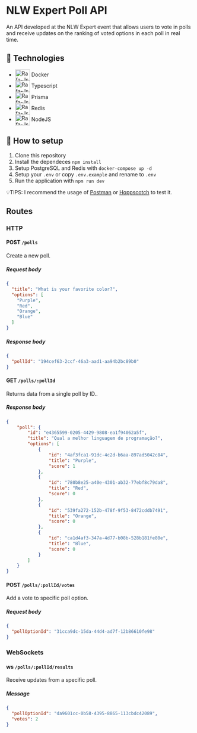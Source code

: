 # NLW Expert Poll API

An API developed at the NLW Expert event that allows users to vote in polls and receive updates on the ranking of voted options in each poll in real time.

## 🚀 Technologies

<ul>
<li><img align="center" alt="Rafa-Js" height="30" width="40" src="https://cdn.jsdelivr.net/gh/devicons/devicon@latest/icons/docker/docker-plain-wordmark.svg"> Docker</li>
<li><img align="center" alt="Rafa-Js" height="30" width="40" src="https://cdn.jsdelivr.net/gh/devicons/devicon@latest/icons/typescript/typescript-original.svg"> Typescript</li>
<li><img align="center" alt="Rafa-Js" height="30" width="40" src="https://cdn.jsdelivr.net/gh/devicons/devicon@latest/icons/prisma/prisma-original.svg"> Prisma</li>
<li><img align="center" alt="Rafa-Js" height="30" width="40" src="https://cdn.jsdelivr.net/gh/devicons/devicon@latest/icons/redis/redis-original.svg"> Redis</li>
<li><img align="center" alt="Rafa-Js" height="30" width="40" src="https://cdn.jsdelivr.net/gh/devicons/devicon@latest/icons/nodejs/nodejs-original.svg"> NodeJS</li>
</ul>

## 🔨 How to setup


1. Clone this repository
2. Install the dependeces `npm install`
3. Setup PostgreSQL and Redis with `docker-compose up -d`
4. Setup your `.env` or copy `.env.example` and rename to `.env`
5. Run the application with `npm run dev`

💡TIPS: I recommend the usage of <a href="https://www.postman.com">Postman</a> or <a href="https://hoppscotch.io">Hoppscotch</a> to test it.

## Routes

### HTTP

#### POST `/polls`

Create a new poll.

##### Request body

```json
{
  "title": "What is your favorite color?",
  "options": [
    "Purple",
    "Red",
    "Orange",
    "Blue"
  ]
}
```

##### Response body

```json
{
  "pollId": "194cef63-2ccf-46a3-aad1-aa94b2bc89b0"
}
```

#### GET `/polls/:pollId`

Returns data from a single poll by ID..

##### Response body

```json
{
	"poll": {
		"id": "e4365599-0205-4429-9808-ea1f94062a5f",
		"title": "Qual a melhor linguagem de programação?",
		"options": [
			{
				"id": "4af3fca1-91dc-4c2d-b6aa-897ad5042c84",
				"title": "Purple",
				"score": 1
			},
			{
				"id": "780b8e25-a40e-4301-ab32-77ebf8c79da8",
				"title": "Red",
				"score": 0
			},
			{
				"id": "539fa272-152b-478f-9f53-8472cddb7491",
				"title": "Orange",
				"score": 0
			},
			{
				"id": "ca1d4af3-347a-4d77-b08b-528b181fe80e",
				"title": "Blue",
				"score": 0
			}
		]
	}
}
```

#### POST `/polls/:pollId/votes`

Add a vote to specific poll option.

##### Request body

```json
{
  "pollOptionId": "31cca9dc-15da-44d4-ad7f-12b86610fe98"
}
```

### WebSockets

#### ws `/polls/:pollId/results`

Receive updates from a specific poll.

##### Message

```json
{
  "pollOptionId": "da9601cc-0b58-4395-8865-113cbdc42089",
  "votes": 2
}
```
